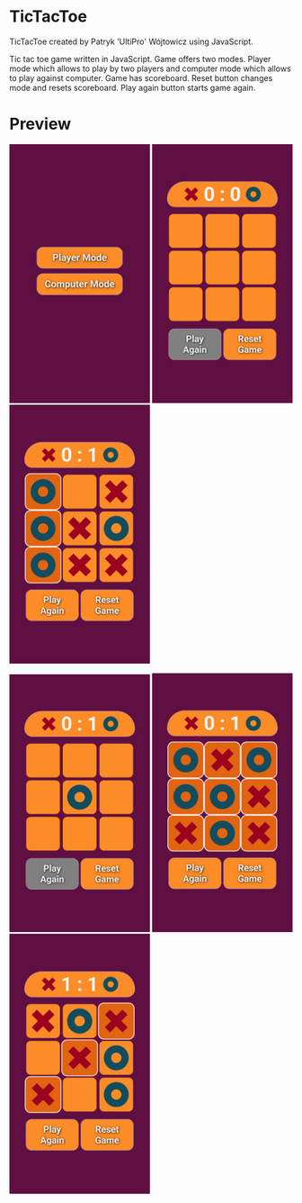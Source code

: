 # TicTacToe
TicTacToe created by Patryk 'UltiPro' Wójtowicz using JavaScript.

Tic tac toe game written in JavaScript. Game offers two modes. Player mode which allows to play by two players and computer mode which allows to play against computer. Game has scoreboard. Reset button changes mode and resets scoreboard. Play again button starts game again.

# Preview

<p float="middle">
    <img src="./screenshots/Game1.jpg" alt="Game preview 1" width="250">
    <img src="./screenshots/Game2.jpg" alt="Game preview 2" width="250">
    <img src="./screenshots/Game3.jpg" alt="Game preview 3" width="250">
</p>

<p float="middle">
    <img src="./screenshots/Game4.jpg" alt="Game preview 4" width="250">
    <img src="./screenshots/Game5.jpg" alt="Game preview 5" width="250">
    <img src="./screenshots/Game6.jpg" alt="Game preview 6" width="250">
</p>
